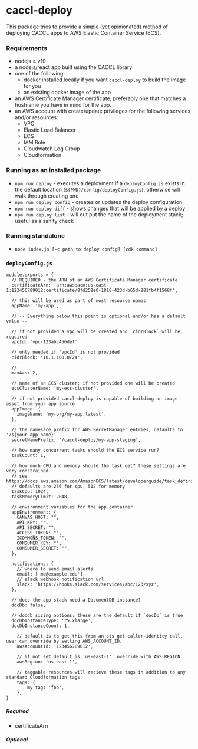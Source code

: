 # caccl-deploy

This package tries to provide a simple (yet opinionated) method of deploying
CACCL apps to AWS Elastic Container Service (ECS).

### Requirements

* nodejs ≥ v10
* a nodejs/react app built using the CACCL library
* one of the following:
    * docker installed locally if you want `caccl-deploy` to build the image for you
    * an existing docker image of the app
* an AWS Certificate Manager certificate, preferably one that matches a hostname you have
  in mind for the app.
* an AWS account with create/update privileges for the following services and/or resources:
    * VPC
    * Elastic Load Balancer
    * ECS
    * IAM Role
    * Cloudwatch Log Group
    * Cloudformation

### Running as an installed package

* `npm run deploy` - executes a deployment if a `deployConfig.js` exists in the default location
  (`${PWD}/config/deployConfig.js`), otherwise will walk through creating one
* `npm run deploy config` - creates or updates the deploy configuration
* `npm run deploy diff` - shows changes that will be applied by a deploy
* `npm run deploy list` - will out put the name of the deployment stack; useful as a sanity check

### Running standalone

* `node index.js [-c path to deploy config] [cdk command]`


### `deployConfig.js`

```
module.exports = {
  // REQUIRED - the ARN of an AWS Certificate Manager certificate
  certificateArn: 'arn:aws:acm:us-east-1:123456789012:certificate/8fd252e0-1818-423d-b65d-281fb4f1568f',

  // this will be used as part of most resource names
  appName: 'my-app',

  // -- Everything below this point is optional and/or has a default value --

  // if not provided a vpc will be created and `cidrBlock` will be required
  vpcId: 'vpc-123abc456def'

  // only needed if 'vpcId' is not provided
  cidrBlock: '10.1.100.0/24',

  //
  maxAzs: 2,

  // name of an ECS cluster; if not provided one will be created
  ecsClusterName: 'my-ecs-cluster',

  // if not provided caccl-deploy is capable of building an image asset from your app source
  appImage: {
    imageName: 'my-org/my-app:latest',
  },

  // the namesace prefix for AWS SecretManager entries; defaults to '/${your app name}'
  secretNamePrefix: '/caccl-deploy/my-app-staging',

  // how many concurrent tasks should the ECS service run?
  taskCount: 1,

  // how much CPU and memory should the task get? these settings are very constrained.
  // see https://docs.aws.amazon.com/AmazonECS/latest/developerguide/task_definition_parameters.html#task_size
  // defaults are 256 for cpu, 512 for memory
  taskCpu: 1024,
  taskMemoryLimit: 2048,

  // environment variables for the app container.
  appEnvironment: {
    CANVAS_HOST: "",
    API_KEY: "",
    API_SECRET: "",
    ACCESS_TOKEN: "",
    ICOMMONS_TOKEN: "",
    CONSUMER_KEY: "",
    CONSUMER_SECRET: "",
  },

  notifications: {
    // where to send email alerts
    email: ['me@example.edu'],
    // slack webhook notification url
    slack: 'https://hooks.slack.com/services/abc/123/xyz',
  },

  // does the app stack need a DocumentDB instance?
  docDb: false,

  // docdb sizing options; these are the default if `docDb` is true
  docDbInstanceType: 'r5.xlarge',
  docDbInstanceCount: 1,

	// default is to get this from an sts get-caller-identity call. user can override by setting AWS_ACCOUNT_ID.
	awsAccountId: '123456789012',

	// if not set default is 'us-east-1'. override with AWS_REGION.
	awsRegion: 'us-east-1',

	// taggable resources will recieve these tags in addition to any standard Cloudformation tags
	tags: {
		my-tag: 'foo',
	},
}
```

##### Required

* certificateArn

##### Optional
